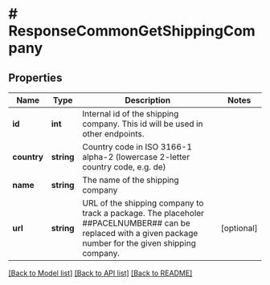 # # ResponseCommonGetShippingCompany

## Properties

Name | Type | Description | Notes
------------ | ------------- | ------------- | -------------
**id** | **int** | Internal id of the shipping company. This id will be used in other endpoints. |
**country** | **string** | Country code in ISO 3166-1 alpha-2 (lowercase 2-letter country code, e.g. de) |
**name** | **string** | The name of the shipping company |
**url** | **string** | URL of the shipping company to track a package. The placeholer ##PACELNUMBER## can be replaced with a given package number for the given shipping company. | [optional]

[[Back to Model list]](../../README.md#models) [[Back to API list]](../../README.md#endpoints) [[Back to README]](../../README.md)
